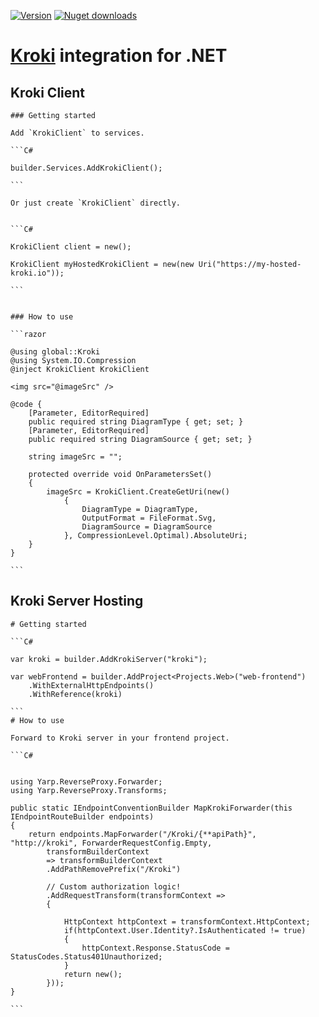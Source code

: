 [![Version](https://img.shields.io/nuget/v/Kroki?logo=nuget&style=flat-square)](https://www.nuget.org/packages/RamType0.Markdig.Renderers.MudBlazor/)
[![Nuget downloads](https://img.shields.io/nuget/dt/Kroki?label=nuget%20downloads&logo=nuget&style=flat-square)](https://www.nuget.org/packages/RamType0.Markdig.Renderers.MudBlazor/)  
# [Kroki](https://github.com/yuzutech/kroki) integration for .NET

## Kroki Client

    ### Getting started

    Add `KrokiClient` to services.

    ```C#

    builder.Services.AddKrokiClient();

    ```

    Or just create `KrokiClient` directly.


    ```C#

    KrokiClient client = new();

    KrokiClient myHostedKrokiClient = new(new Uri("https://my-hosted-kroki.io"));

    ```


    ### How to use

    ```razor

    @using global::Kroki
    @using System.IO.Compression
    @inject KrokiClient KrokiClient

    <img src="@imageSrc" />

    @code {
        [Parameter, EditorRequired]
        public required string DiagramType { get; set; }
        [Parameter, EditorRequired]
        public required string DiagramSource { get; set; }

        string imageSrc = "";

        protected override void OnParametersSet()
        {
            imageSrc = KrokiClient.CreateGetUri(new()
                {
                    DiagramType = DiagramType,
                    OutputFormat = FileFormat.Svg,
                    DiagramSource = DiagramSource
                }, CompressionLevel.Optimal).AbsoluteUri;
        }
    }

    ```
## Kroki Server Hosting

    # Getting started

    ```C#

    var kroki = builder.AddKrokiServer("kroki");

    var webFrontend = builder.AddProject<Projects.Web>("web-frontend")
        .WithExternalHttpEndpoints()
        .WithReference(kroki)

    ```
    # How to use
    
    Forward to Kroki server in your frontend project.

    ```C#

    
    using Yarp.ReverseProxy.Forwarder;
    using Yarp.ReverseProxy.Transforms;

    public static IEndpointConventionBuilder MapKrokiForwarder(this IEndpointRouteBuilder endpoints)
    {
        return endpoints.MapForwarder("/Kroki/{**apiPath}", "http://kroki", ForwarderRequestConfig.Empty,
            transformBuilderContext
            => transformBuilderContext
            .AddPathRemovePrefix("/Kroki")
            
            // Custom authorization logic!
            .AddRequestTransform(transformContext =>
            {

                HttpContext httpContext = transformContext.HttpContext;
                if(httpContext.User.Identity?.IsAuthenticated != true)
                {
                    httpContext.Response.StatusCode = StatusCodes.Status401Unauthorized;
                }
                return new();
            }));
    }

    ```